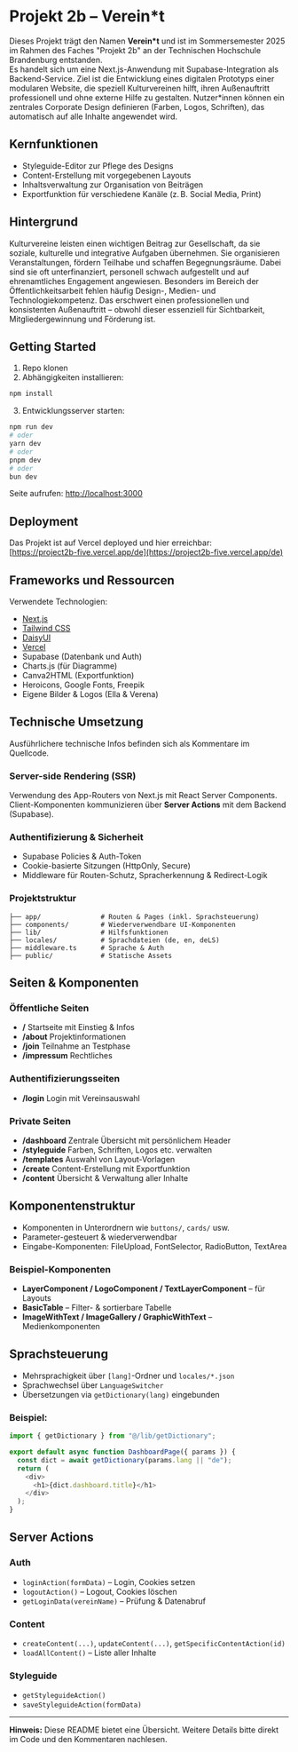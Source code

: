 # Projekt 2b – Verein\*t

Dieses Projekt trägt den Namen **Verein\*t** und ist im Sommersemester 2025 im Rahmen des Faches "Projekt 2b" an der Technischen Hochschule Brandenburg entstanden.  
Es handelt sich um eine Next.js-Anwendung mit Supabase-Integration als Backend-Service. Ziel ist die Entwicklung eines digitalen Prototyps einer modularen Website, die speziell Kulturvereinen hilft, ihren Außenauftritt professionell und ohne externe Hilfe zu gestalten. Nutzer\*innen können ein zentrales Corporate Design definieren (Farben, Logos, Schriften), das automatisch auf alle Inhalte angewendet wird.

## Kernfunktionen

- Styleguide-Editor zur Pflege des Designs
- Content-Erstellung mit vorgegebenen Layouts
- Inhaltsverwaltung zur Organisation von Beiträgen
- Exportfunktion für verschiedene Kanäle (z. B. Social Media, Print)

## Hintergrund

Kulturvereine leisten einen wichtigen Beitrag zur Gesellschaft, da sie soziale, kulturelle und integrative Aufgaben übernehmen. Sie organisieren Veranstaltungen, fördern Teilhabe und schaffen Begegnungsräume. Dabei sind sie oft unterfinanziert, personell schwach aufgestellt und auf ehrenamtliches Engagement angewiesen. Besonders im Bereich der Öffentlichkeitsarbeit fehlen häufig Design-, Medien- und Technologiekompetenz. Das erschwert einen professionellen und konsistenten Außenauftritt – obwohl dieser essenziell für Sichtbarkeit, Mitgliedergewinnung und Förderung ist.

## Getting Started

1. Repo klonen
2. Abhängigkeiten installieren:

```bash
npm install
```

3. Entwicklungsserver starten:

```bash
npm run dev
# oder
yarn dev
# oder
pnpm dev
# oder
bun dev
```

Seite aufrufen: [http://localhost:3000](http://localhost:3000)

## Deployment

Das Projekt ist auf Vercel deployed und hier erreichbar:  
[https://project2b-five.vercel.app/de](https://project2b-five.vercel.app/de)

## Frameworks und Ressourcen

Verwendete Technologien:

- [Next.js](https://nextjs.org/)
- [Tailwind CSS](https://tailwindcss.com/)
- [DaisyUI](https://daisyui.com/)
- [Vercel](https://vercel.com/)
- Supabase (Datenbank und Auth)
- Charts.js (für Diagramme)
- Canva2HTML (Exportfunktion)
- Heroicons, Google Fonts, Freepik
- Eigene Bilder & Logos (Ella & Verena)

## Technische Umsetzung

Ausführlichere technische Infos befinden sich als Kommentare im Quellcode.

### Server-side Rendering (SSR)

Verwendung des App-Routers von Next.js mit React Server Components.  
Client-Komponenten kommunizieren über **Server Actions** mit dem Backend (Supabase).

### Authentifizierung & Sicherheit

- Supabase Policies & Auth-Token
- Cookie-basierte Sitzungen (HttpOnly, Secure)
- Middleware für Routen-Schutz, Spracherkennung & Redirect-Logik

### Projektstruktur

```
├── app/               # Routen & Pages (inkl. Sprachsteuerung)
├── components/        # Wiederverwendbare UI-Komponenten
├── lib/               # Hilfsfunktionen
├── locales/           # Sprachdateien (de, en, deLS)
├── middleware.ts      # Sprache & Auth
├── public/            # Statische Assets
```

## Seiten & Komponenten

### Öffentliche Seiten

- **/** Startseite mit Einstieg & Infos
- **/about** Projektinformationen
- **/join** Teilnahme an Testphase
- **/impressum** Rechtliches

### Authentifizierungsseiten

- **/login** Login mit Vereinsauswahl

### Private Seiten

- **/dashboard** Zentrale Übersicht mit persönlichem Header
- **/styleguide** Farben, Schriften, Logos etc. verwalten
- **/templates** Auswahl von Layout-Vorlagen
- **/create** Content-Erstellung mit Exportfunktion
- **/content** Übersicht & Verwaltung aller Inhalte

## Komponentenstruktur

- Komponenten in Unterordnern wie `buttons/`, `cards/` usw.
- Parameter-gesteuert & wiederverwendbar
- Eingabe-Komponenten: FileUpload, FontSelector, RadioButton, TextArea

### Beispiel-Komponenten

- **LayerComponent / LogoComponent / TextLayerComponent** – für Layouts
- **BasicTable** – Filter- & sortierbare Tabelle
- **ImageWithText / ImageGallery / GraphicWithText** – Medienkomponenten

## Sprachsteuerung

- Mehrsprachigkeit über `[lang]`-Ordner und `locales/*.json`
- Sprachwechsel über `LanguageSwitcher`
- Übersetzungen via `getDictionary(lang)` eingebunden

### Beispiel:

```ts
import { getDictionary } from "@/lib/getDictionary";

export default async function DashboardPage({ params }) {
  const dict = await getDictionary(params.lang || "de");
  return (
    <div>
      <h1>{dict.dashboard.title}</h1>
    </div>
  );
}
```

## Server Actions

### Auth

- `loginAction(formData)` – Login, Cookies setzen
- `logoutAction()` – Logout, Cookies löschen
- `getLoginData(vereinName)` – Prüfung & Datenabruf

### Content

- `createContent(...)`, `updateContent(...)`, `getSpecificContentAction(id)`
- `loadAllContent()` – Liste aller Inhalte

### Styleguide

- `getStyleguideAction()`
- `saveStyleguideAction(formData)`

---

**Hinweis:** Diese README bietet eine Übersicht. Weitere Details bitte direkt im Code und den Kommentaren nachlesen.
